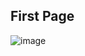 ## First Page

![image](https://github.com/user-attachments/assets/b803c55d-466c-453b-9ca6-49c37eccfb8a)


